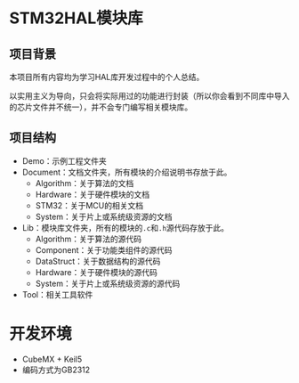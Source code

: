 # STM32HAL模块库

## 项目背景

本项目所有内容均为学习HAL库开发过程中的个人总结。

以实用主义为导向，只会将实际用过的功能进行封装（所以你会看到不同库中导入的芯片文件并不统一），并不会专门编写相关模块库。



## 项目结构

- Demo：示例工程文件夹
- Document：文档文件夹，所有模块的介绍说明书存放于此。
  - Algorithm：关于算法的文档
  - Hardware：关于硬件模块的文档
  - STM32：关于MCU的相关文档
  - System：关于片上或系统级资源的文档
- Lib：模块库文件夹，所有的模块的`.c`和`.h`源代码存放于此。
  - Algorithm：关于算法的源代码
  - Component：关于功能类组件的源代码
  - DataStruct：关于数据结构的源代码
  - Hardware：关于硬件模块的源代码
  - System：关于片上或系统级资源的源代码
- Tool：相关工具软件



# 开发环境

- CubeMX + Keil5
- 编码方式为GB2312
